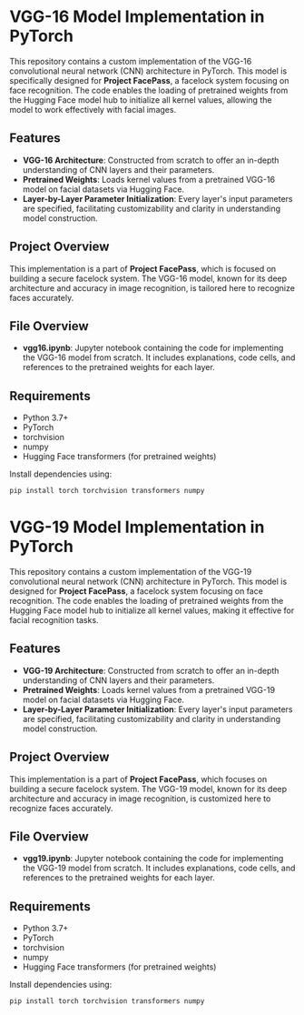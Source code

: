 # VGG-16 Model Implementation in PyTorch

This repository contains a custom implementation of the VGG-16 convolutional neural network (CNN) architecture in PyTorch. This model is specifically designed for **Project FacePass**, a facelock system focusing on face recognition. The code enables the loading of pretrained weights from the Hugging Face model hub to initialize all kernel values, allowing the model to work effectively with facial images.

## Features

- **VGG-16 Architecture**: Constructed from scratch to offer an in-depth understanding of CNN layers and their parameters.
- **Pretrained Weights**: Loads kernel values from a pretrained VGG-16 model on facial datasets via Hugging Face.
- **Layer-by-Layer Parameter Initialization**: Every layer's input parameters are specified, facilitating customizability and clarity in understanding model construction.

## Project Overview

This implementation is a part of **Project FacePass**, which is focused on building a secure facelock system. The VGG-16 model, known for its deep architecture and accuracy in image recognition, is tailored here to recognize faces accurately.

## File Overview

- **vgg16.ipynb**: Jupyter notebook containing the code for implementing the VGG-16 model from scratch. It includes explanations, code cells, and references to the pretrained weights for each layer.

## Requirements

- Python 3.7+
- PyTorch
- torchvision
- numpy
- Hugging Face transformers (for pretrained weights)

Install dependencies using:
```bash
pip install torch torchvision transformers numpy
```


# VGG-19 Model Implementation in PyTorch

This repository contains a custom implementation of the VGG-19 convolutional neural network (CNN) architecture in PyTorch. This model is designed for **Project FacePass**, a facelock system focusing on face recognition. The code enables the loading of pretrained weights from the Hugging Face model hub to initialize all kernel values, making it effective for facial recognition tasks.

## Features

- **VGG-19 Architecture**: Constructed from scratch to offer an in-depth understanding of CNN layers and their parameters.
- **Pretrained Weights**: Loads kernel values from a pretrained VGG-19 model on facial datasets via Hugging Face.
- **Layer-by-Layer Parameter Initialization**: Every layer's input parameters are specified, facilitating customizability and clarity in understanding model construction.

## Project Overview

This implementation is a part of **Project FacePass**, which focuses on building a secure facelock system. The VGG-19 model, known for its deep architecture and accuracy in image recognition, is customized here to recognize faces accurately.

## File Overview

- **vgg19.ipynb**: Jupyter notebook containing the code for implementing the VGG-19 model from scratch. It includes explanations, code cells, and references to the pretrained weights for each layer.

## Requirements

- Python 3.7+
- PyTorch
- torchvision
- numpy
- Hugging Face transformers (for pretrained weights)

Install dependencies using:
```bash
pip install torch torchvision transformers numpy

